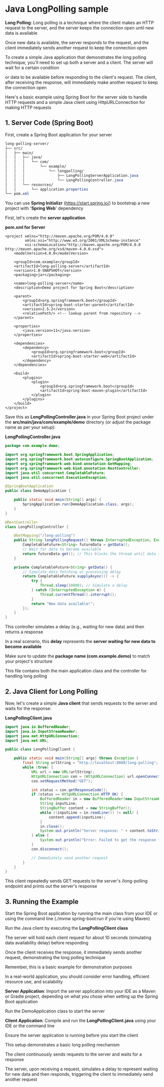 # Java LongPolling sample

**Long Polling**: Long polling is a technique where the client makes an HTTP request to the server, and the server keeps the connection open until new data is available

Once new data is available, the server responds to the request, and the client immediately sends another request to keep the connection open

To create a simple Java application that demonstrates the long polling technique, you'll need to set up both a server and a client. The server will wait for a certain condition

or data to be available before responding to the client's request. The client, after receiving the response, will immediately make another request to keep the connection open

Here's a basic example using Spring Boot for the server side to handle HTTP requests and a simple Java client using HttpURLConnection for making HTTP requests

## 1. Server Code (Spring Boot)

First, create a Spring Boot application for your server

```css
long-polling-server/
├── src/
│   ├── main/
│   │   ├── java/
│   │   │   └── com/
│   │   │       └── example/
│   │   │           └── longpolling/
│   │   │               ├── LongPollingServerApplication.java
│   │   │               └── LongPollingController.java
│   │   └── resources/
│   │       └── application.properties
└── pom.xml
```

You can use **Spring Initializr** (https://start.spring.io/) to bootstrap a new project with '**Spring Web**' dependency

First, let's create the **server application**

**pom.xml for Server**

```
<project xmlns="http://maven.apache.org/POM/4.0.0"
         xmlns:xsi="http://www.w3.org/2001/XMLSchema-instance"
         xsi:schemaLocation="http://maven.apache.org/POM/4.0.0 http://maven.apache.org/xsd/maven-4.0.0.xsd">
    <modelVersion>4.0.0</modelVersion>

    <groupId>com.example</groupId>
    <artifactId>long-polling-server</artifactId>
    <version>1.0-SNAPSHOT</version>
    <packaging>jar</packaging>

    <name>long-polling-server</name>
    <description>Demo project for Spring Boot</description>

    <parent>
        <groupId>org.springframework.boot</groupId>
        <artifactId>spring-boot-starter-parent</artifactId>
        <version>2.5.2</version>
        <relativePath/> <!-- lookup parent from repository -->
    </parent>

    <properties>
        <java.version>11</java.version>
    </properties>

    <dependencies>
        <dependency>
            <groupId>org.springframework.boot</groupId>
            <artifactId>spring-boot-starter-web</artifactId>
        </dependency>
    </dependencies>

    <build>
        <plugins>
            <plugin>
                <groupId>org.springframework.boot</groupId>
                <artifactId>spring-boot-maven-plugin</artifactId>
            </plugin>
        </plugins>
    </build>
</project>
```




Save this as **LongPollingController.java** in your Spring Boot project under the **src/main/java/com/example/demo** directory (or adjust the package name as per your setup):

 **LongPollingController.java**

```java
package com.example.demo;

import org.springframework.boot.SpringApplication;
import org.springframework.boot.autoconfigure.SpringBootApplication;
import org.springframework.web.bind.annotation.GetMapping;
import org.springframework.web.bind.annotation.RestController;
import java.util.concurrent.CompletableFuture;
import java.util.concurrent.ExecutionException;

@SpringBootApplication
public class DemoApplication {

    public static void main(String[] args) {
        SpringApplication.run(DemoApplication.class, args);
    }
}

@RestController
class LongPollingController {

    @GetMapping("/long-polling")
    public String longPollingRequest() throws InterruptedException, ExecutionException {
        CompletableFuture<String> futureData = getData();
        // Wait for data to become available
        return futureData.get(); // This blocks the thread until data is available
    }

    private CompletableFuture<String> getData() {
        // Simulate data fetching or processing delay
        return CompletableFuture.supplyAsync(() -> {
            try {
                Thread.sleep(10000); // Simulate a delay
            } catch (InterruptedException e) {
                Thread.currentThread().interrupt();
            }
            return "New data available!";
        });
    }
}
```

This controller simulates a delay (e.g., waiting for new data) and then returns a response

In a real scenario, this **delay** represents the **server waiting for new data to become available**

Make sure to update the **package name (com.example.demo)** to match your project's structure

This file contains both the main application class and the controller for handling long polling

## 2. Java Client for Long Polling

Now, let's create a simple **Java client** that sends requests to the server and waits for the response:

**LongPollingClient.java**

```java
import java.io.BufferedReader;
import java.io.InputStreamReader;
import java.net.HttpURLConnection;
import java.net.URL;

public class LongPollingClient {

    public static void main(String[] args) throws Exception {
        final String urlString = "http://localhost:8080/long-polling";
        while (true) {
            URL url = new URL(urlString);
            HttpURLConnection con = (HttpURLConnection) url.openConnection();
            con.setRequestMethod("GET");

            int status = con.getResponseCode();
            if (status == HttpURLConnection.HTTP_OK) {
                BufferedReader in = new BufferedReader(new InputStreamReader(con.getInputStream()));
                String inputLine;
                StringBuffer content = new StringBuffer();
                while ((inputLine = in.readLine()) != null) {
                    content.append(inputLine);
                }
                in.close();
                System.out.println("Server response: " + content.toString());
            } else {
                System.out.println("Error: Failed to get the response from server.");
            }
            con.disconnect();

            // Immediately send another request
        }
    }
}
```

This client repeatedly sends GET requests to the server's /long-polling endpoint and prints out the server's response

## 3. Running the Example

Start the Spring Boot application by running the main class from your IDE or using the command line (./mvnw spring-boot:run if you're using Maven)

Run the Java client by executing the **LongPollingClient class**

The server will hold each client request for about 10 seconds (simulating data availability delay) before responding

Once the client receives the response, it immediately sends another request, demonstrating the long polling technique

Remember, this is a basic example for demonstration purposes

In a real-world application, you should consider error handling, efficient resource use, and scalability

**Server Application**: Import the server application into your IDE as a Maven or Gradle project, depending on what you chose when setting up the Spring Boot application

Run the DemoApplication class to start the server

**Client Application**: Compile and run the **LongPollingClient.java** using your IDE or the command line

Ensure the server application is running before you start the client

This setup demonstrates a basic long polling mechanism

The client continuously sends requests to the server and waits for a response

The server, upon receiving a request, simulates a delay to represent waiting for new data and then responds, triggering the client to immediately send another request

